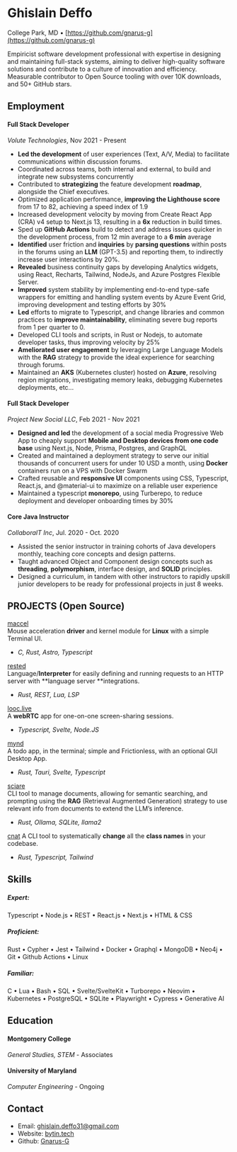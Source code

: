 # Ghislain Deffo

College Park, MD • [https://github.com/gnarus-g](https://github.com/gnarus-g)

Empiricist software development professional with expertise in designing and maintaining
full-stack systems, aiming to deliver high-quality software solutions and contribute to a
culture of innovation and efficiency. Measurable contributor to Open Source tooling with
over 10K downloads, and 50+ GitHub stars.

## Employment

#### Full Stack Developer

_Volute Technologies_, Nov 2021 - Present

- **Led the development** of user experiences (Text, A/V, Media) to facilitate communications within discussion forums.
- Coordinated across teams, both internal and external, to build and integrate new subsystems concurrently
- Contributed to **strategizing** the feature development **roadmap**, alongside the Chief executives.
- Optimized application performance, **improving the Lighthouse score** from 17 to 82, achieving a speed index of 1.9
- Increased development velocity by moving from Create React App (CRA) v4 setup to Next.js 13, resulting in a **6x**
  reduction in build times.
- Sped up **GitHub Actions** build to detect and address issues quicker in the development process, from 12 min average to
  a **6 min** average
- **Identified** user friction and **inquiries** by **parsing questions** within posts in the forums using an **LLM** (GPT-3.5) and
  reporting them, to indirectly increase user interactions by 20%.
- **Revealed** business continuity gaps by developing Analytics widgets, using React, Recharts, Tailwind, NodeJs, and
  Azure Postgres Flexible Server.
- **Improved** system stability by implementing end-to-end type-safe wrappers for emitting and handling system events
  by Azure Event Grid, improving development and testing efforts by 30%
- **Led** efforts to migrate to Typescript, and change libraries and common practices to **improve maintainability**,
  eliminating severe bug reports from 1 per quarter to 0.
- Developed CLI tools and scripts, in Rust or Nodejs, to automate developer tasks, thus improving velocity by 25%
- **Ameliorated user engagement** by leveraging Large Language Models with the **RAG** strategy to provide the ideal
  experience for searching through forums.
- Maintained an **AKS** (Kubernetes cluster) hosted on **Azure**, resolving region migrations, investigating memory leaks,
  debugging Kubernetes deployments, etc...

#### Full Stack Developer

_Project New Social LLC_, Feb 2021 - Nov 2021

- **Designed and led** the development of a social media Progressive Web App to cheaply support **Mobile and Desktop
  devices from one code base** using Next.js, Node, Prisma, Postgres, and GraphQL
- Created and maintained a deployment strategy to serve our initial thousands of concurrent users for under 10 USD a
  month, using **Docker** containers run on a VPS with Docker Swarm
- Crafted reusable and **responsive UI** components using CSS, Typescript, React.js, and @material-ui to maximize on
  a reliable user experience
- Maintained a typescript **monorepo**, using Turberepo, to reduce deployment and developer onboarding times by 30%

#### Core Java Instructor

_CollaboraIT Inc_, Jul. 2020 - Oct. 2020

- Assisted the senior instructor in training cohorts of Java developers monthly, teaching core concepts and design
  patterns.
- Taught advanced Object and Component design concepts such as **threading**, **polymorphism**, interface design, and
  **SOLID** principles.
- Designed a curriculum, in tandem with other instructors to rapidly upskill junior developers to be ready for
  professional projects in just 8 weeks.

## PROJECTS (Open Source)

[maccel](https://github.com/Gnarus-G/maccel)  
Mouse acceleration **driver** and kernel module for **Linux** with a simple Terminal UI.

- _C, Rust, Astro, Typescript_

[rested](https://github.com/Gnarus-G/rested)  
Language/**Interpreter** for easily defining and running requests to an HTTP server with **language server **integrations.

- _Rust, REST, Lua, LSP_

[looc.live](https://github.com/Gnarus-G/looc.live)  
A **webRTC** app for one-on-one screen-sharing sessions.

- _Typescript, Svelte, Node.JS_

[mynd](https://github.com/Gnarus-G/mynd)  
A todo app, in the terminal; simple and Frictionless, with an optional GUI Desktop App.

- _Rust, Tauri, Svelte, Typescript_

[sciare](https://github.com/Gnarus-G/sciare)  
CLI tool to manage documents, allowing for semantic searching, and prompting using the
**RAG** (Retrieval Augmented Generation) strategy to use relevant info from documents to extend the LLM’s inference.

- _Rust, Ollama, SQLite, llama2_

[cnat](https://github.com/Gnarus-G/cnat) 
A CLI tool to systematically **change** all the **class names** in your codebase.

- _Rust, Typescript, Tailwind_

## Skills

##### Expert:

Typescript • Node.js • REST • React.js • Next.js • HTML & CSS

##### Proficient:

Rust • Cypher • Jest • Tailwind • Docker • Graphql • MongoDB • Neo4j • Git • Github Actions • Linux

##### Familiar:

C • Lua • Bash • SQL • Svelte/SvelteKit • Turborepo • Neovim • Kubernetes • PostgreSQL • SQLite • Playwright • Cypress • Generative AI

## Education

#### Montgomery College

_General Studies, STEM_ - Associates

#### University of Maryland

_Computer Engineering_ - Ongoing

## Contact

- Email: ghislain.deffo31@gmail.com
- Website: [bytin.tech](https://bytin.tech)
- Github: [Gnarus-G](http://github.com/Gnarus-G)

